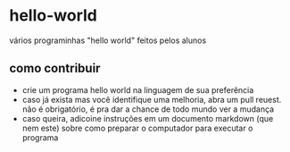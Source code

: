 # hello-world

vários programinhas "hello world" feitos pelos alunos

## como contribuir

- crie um programa hello world na linguagem de sua preferência
- caso já exista mas você identifique uma melhoria, abra um
  pull reuest. não é obrigatório, é pra dar a chance de todo
  mundo ver a mudança
- caso queira, adicoine instruções em um documento markdown (que nem este)
  sobre como preparar o computador para executar o programa

